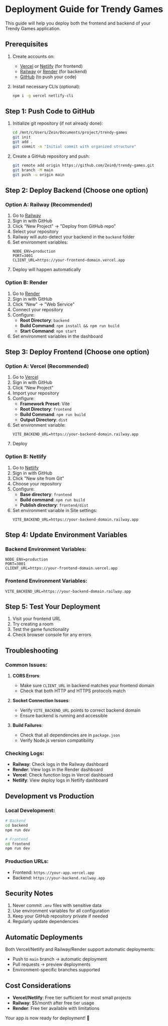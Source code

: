 # Deployment Guide for Trendy Games

This guide will help you deploy both the frontend and backend of your Trendy Games application.

## Prerequisites

1. Create accounts on:
   - [Vercel](https://vercel.com) or [Netlify](https://netlify.com) (for frontend)
   - [Railway](https://railway.app) or [Render](https://render.com) (for backend)
   - [GitHub](https://github.com) (to push your code)

2. Install necessary CLIs (optional):
   ```bash
   npm i -g vercel netlify-cli
   ```

## Step 1: Push Code to GitHub

1. Initialize git repository (if not already done):
   ```bash
   cd /mnt/c/Users/Zein/Documents/project/trendy-games
   git init
   git add .
   git commit -m "Initial commit with organized structure"
   ```

2. Create a GitHub repository and push:
   ```bash
   git remote add origin https://github.com/Zein0/trendy-games.git
   git branch -M main
   git push -u origin main
   ```

## Step 2: Deploy Backend (Choose one option)

### Option A: Railway (Recommended)

1. Go to [Railway](https://railway.app)
2. Sign in with GitHub
3. Click "New Project" → "Deploy from GitHub repo"
4. Select your repository
5. Railway will auto-detect your backend in the `backend` folder
6. Set environment variables:
   ```
   NODE_ENV=production
   PORT=3001
   CLIENT_URL=https://your-frontend-domain.vercel.app
   ```
7. Deploy will happen automatically

### Option B: Render

1. Go to [Render](https://render.com)
2. Sign in with GitHub
3. Click "New" → "Web Service"
4. Connect your repository
5. Configure:
   - **Root Directory**: `backend`
   - **Build Command**: `npm install && npm run build`
   - **Start Command**: `npm start`
6. Set environment variables in the dashboard

## Step 3: Deploy Frontend (Choose one option)

### Option A: Vercel (Recommended)

1. Go to [Vercel](https://vercel.com)
2. Sign in with GitHub
3. Click "New Project"
4. Import your repository
5. Configure:
   - **Framework Preset**: Vite
   - **Root Directory**: `frontend`
   - **Build Command**: `npm run build`
   - **Output Directory**: `dist`
6. Set environment variable:
   ```
   VITE_BACKEND_URL=https://your-backend-domain.railway.app
   ```
7. Deploy

### Option B: Netlify

1. Go to [Netlify](https://netlify.com)
2. Sign in with GitHub
3. Click "New site from Git"
4. Choose your repository
5. Configure:
   - **Base directory**: `frontend`
   - **Build command**: `npm run build`
   - **Publish directory**: `frontend/dist`
6. Set environment variable in Site settings:
   ```
   VITE_BACKEND_URL=https://your-backend-domain.railway.app
   ```

## Step 4: Update Environment Variables

### Backend Environment Variables:
```
NODE_ENV=production
PORT=3001
CLIENT_URL=https://your-frontend-domain.vercel.app
```

### Frontend Environment Variables:
```
VITE_BACKEND_URL=https://your-backend-domain.railway.app
```

## Step 5: Test Your Deployment

1. Visit your frontend URL
2. Try creating a room
3. Test the game functionality
4. Check browser console for any errors

## Troubleshooting

### Common Issues:

1. **CORS Errors**: 
   - Make sure `CLIENT_URL` in backend matches your frontend domain
   - Check that both HTTP and HTTPS protocols match

2. **Socket Connection Issues**:
   - Verify `VITE_BACKEND_URL` points to correct backend domain
   - Ensure backend is running and accessible

3. **Build Failures**:
   - Check that all dependencies are in `package.json`
   - Verify Node.js version compatibility

### Checking Logs:

- **Railway**: Check logs in the Railway dashboard
- **Render**: View logs in the Render dashboard  
- **Vercel**: Check function logs in Vercel dashboard
- **Netlify**: View deploy logs in Netlify dashboard

## Development vs Production

### Local Development:
```bash
# Backend
cd backend
npm run dev

# Frontend  
cd frontend
npm run dev
```

### Production URLs:
- Frontend: `https://your-app.vercel.app`
- Backend: `https://your-backend.railway.app`

## Security Notes

1. Never commit `.env` files with sensitive data
2. Use environment variables for all configuration
3. Keep your GitHub repository private if needed
4. Regularly update dependencies

## Automatic Deployments

Both Vercel/Netlify and Railway/Render support automatic deployments:
- Push to `main` branch → automatic deployment
- Pull requests → preview deployments
- Environment-specific branches supported

## Cost Considerations

- **Vercel/Netlify**: Free tier sufficient for most small projects
- **Railway**: $5/month after free tier usage
- **Render**: Free tier available with limitations

Your app is now ready for deployment! 🚀
